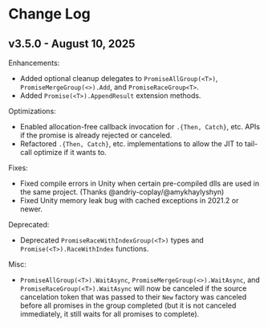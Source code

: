 # Change Log

## v3.5.0 - August 10, 2025

Enhancements:

- Added optional cleanup delegates to `PromiseAllGroup(<T>)`, `PromiseMergeGroup(<>).Add`, and `PromiseRaceGroup<T>`.
- Added `Promise(<T>).AppendResult` extension methods.

Optimizations:

- Enabled allocation-free callback invocation for `.{Then, Catch}`, etc. APIs if the promise is already rejected or canceled.
- Refactored `.{Then, Catch}`, etc. implementations to allow the JIT to tail-call optimize if it wants to.

Fixes:

- Fixed compile errors in Unity when certain pre-compiled dlls are used in the same project. (Thanks @andriy-coplay/@amykhaylyshyn)
- Fixed Unity memory leak bug with cached exceptions in 2021.2 or newer.

Deprecated:

- Deprecated `PromiseRaceWithIndexGroup(<T>)` types and `Promise(<T>).RaceWithIndex` functions.

Misc:

- `PromiseAllGroup(<T>).WaitAsync`, `PromiseMergeGroup(<>).WaitAsync`, and `PromiseRaceGroup(<T>).WaitAsync` will now be canceled if the source cancelation token that was passed to their `New` factory was canceled before all promises in the group completed (but it is not canceled immediately, it still waits for all promises to complete).